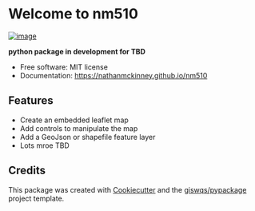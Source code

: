 # Welcome to nm510


[![image](https://img.shields.io/pypi/v/nm510.svg)](https://pypi.python.org/pypi/nm510)


**python package in development for TBD**


-   Free software: MIT license
-   Documentation: <https://nathanmckinney.github.io/nm510>
    

## Features

-   Create an embedded leaflet map
-   Add controls to manipulate the map
-   Add a GeoJson or shapefile feature layer
-   Lots mroe TBD

## Credits

This package was created with [Cookiecutter](https://github.com/cookiecutter/cookiecutter) and the [giswqs/pypackage](https://github.com/giswqs/pypackage) project template.
